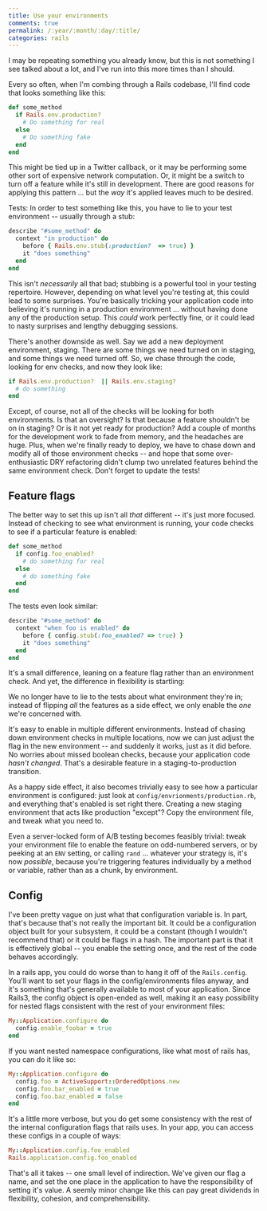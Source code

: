 ```yaml
---
title: Use your environments
comments: true
permalink: /:year/:month/:day/:title/
categories: rails
---
```


I may be repeating something you already know, but this is not something I see
talked about a lot, and I've run into this more times than I should.

Every so often, when I'm combing through a Rails codebase, I'll find code that
looks something like this:

```ruby
def some_method
  if Rails.env.production?
    # Do something for real
  else
    # Do something fake
  end
end
```

This might be tied up in a Twitter callback, or it may be performing some other
sort of expensive network computation.  Or, it might be a switch to turn off a
feature while it's still in development.  There are good reasons for applying
this pattern ... but the _way_ it's applied leaves much to be desired.

<!-- more -->

Tests:  In order to test something like this, you have to lie to your test
environment -- usually through a stub:

```ruby
describe "#some_method" do
  context "in production" do
    before { Rails.env.stub(:production?  => true) }
    it "does something"
  end
end
```

This isn't _necessarily_ all that bad; stubbing is a powerful tool in your
testing repertoire.  However, depending on what level you're testing at, this
could lead to some surprises.  You're basically tricking your application code
into believing it's running in a production environment ... without having done
any of the production setup.  This _could_ work perfectly fine, or it could
lead to nasty surprises and lengthy debugging sessions.

There's another downside as well.  Say we add a new deployment environment,
staging.  There are some things we need turned on in staging, and some things
we need turned off.  So, we chase through the code, looking for env checks,
and now they look like:

```ruby
if Rails.env.production?  || Rails.env.staging?
  # do something
end
```

Except, of course, not all of the checks will be looking for both environments.
Is that an oversight?  Is that because a feature shouldn't be on in staging?  Or
is it not yet ready for production?  Add a couple of months for the development
work to fade from memory, and the headaches are huge.  Plus, when we're finally
ready to deploy, we have to chase down and modify all of those environment
checks -- and hope that some over-enthusiastic DRY refactoring didn't clump two
unrelated features behind the same environment check.  Don't forget to update
the tests!


## Feature flags

The better way to set this up isn't all _that_ different -- it's just more
focused.  Instead of checking to see what environment is running, your code
checks to see if a particular feature is enabled:

```ruby
def some_method
  if config.foo_enabled?
    # do something for real
  else
    # do something fake
  end
end
```

The tests even look similar:

```ruby
describe "#some_method" do
  context "when foo is enabled" do
    before { config.stub(:foo_enabled? => true) }
    it "does something"
  end
end
```

It's a small difference, leaning on a feature flag rather than an environment
check.  And yet, the difference in flexibility is startling:

We no longer have to lie to the tests about what environment they're in;
instead of flipping _all_ the features as a side effect, we only enable the _one_
we're concerned with.

It's easy to enable in multiple different environments.  Instead of chasing down
environment checks in multiple locations, now we can just adjust the flag in the
new environment -- and suddenly it works, just as it did before.  No worries about
missed boolean checks, because your application code _hasn't changed_. That's a
desirable feature in a staging-to-production transition.

As a happy side effect, it also becomes trivially easy to see how a particular
environment is configured:  just look at `config/envrionments/production.rb`, and
everything that's enabled is set right there.  Creating a new staging
environment that acts like production "except"?  Copy the environment file, and
tweak what you need to.

Even a server-locked form of A/B testing becomes feasibly trivial:  tweak your
environment file to enable the feature on odd-numbered servers, or by peeking
at an `ENV` setting, or calling `rand` ... whatever your strategy is, it's now
_possible_, because you're triggering features individually by a method or variable,
rather than as a chunk, by environment.

## Config

I've been pretty vague on just what that configuration variable is.  In part,
that's because that's not really the important bit.  It could be a
configuration object built for your subsystem, it could be a constant (though I
wouldn't recommend that) or it could be flags in a hash.  The important part is
that it is effectively global -- you enable the setting once, and the rest of
the code behaves accordingly.

In a rails app, you could do worse than to hang it off of the `Rails.config`.
You'll want to set your flags in the config/environments files anyway, and it's
something that's generally available to most of your application.  Since Rails3,
the config object is open-ended as well, making it an easy possibility for nested
flags consistent with the rest of your environment files:

```ruby
My::Application.configure do
  config.enable_foobar = true
end
```

If you want nested namespace configurations, like what most of rails has, you
can do it like so:

``` ruby
My::Application.configure do
  config.foo = ActiveSupport::OrderedOptions.new
  config.foo.bar_enabled = true
  config.foo.baz_enabled = false
end
```

It's a little more verbose, but you do get some consistency with the rest of
the internal configuration flags that rails uses.  In your app, you can access
these configs in a couple of ways:

```ruby
My::Application.config.foo_enabled
Rails.application.config.foo_enabled
```

That's all it takes -- one small level of indirection.  We've given our flag a
name, and set the one place in the application to have the responsibility of
setting it's value.  A seemly minor change like this can pay great dividends in
flexibility, cohesion, and comprehensibility.
